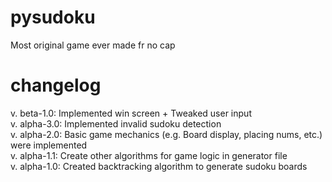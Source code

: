 # pysudoku
Most original game ever made fr no cap

# changelog
v. beta-1.0: Implemented win screen + Tweaked user input <br />
v. alpha-3.0: Implemented invalid sudoku detection <br />
v. alpha-2.0: Basic game mechanics (e.g. Board display, placing nums, etc.) were implemented <br />
v. alpha-1.1: Create other algorithms for game logic in generator file <br />
v. alpha-1.0: Created backtracking algorithm to generate sudoku boards <br />

